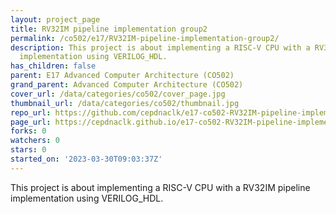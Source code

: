 ```yaml
---
layout: project_page
title: RV32IM pipeline implementation group2
permalink: /co502/e17/RV32IM-pipeline-implementation-group2/
description: This project is about implementing a RISC-V CPU with a RV32IM pipeline
  implementation using VERILOG_HDL.
has_children: false
parent: E17 Advanced Computer Architecture (CO502)
grand_parent: Advanced Computer Architecture (CO502)
cover_url: /data/categories/co502/cover_page.jpg
thumbnail_url: /data/categories/co502/thumbnail.jpg
repo_url: https://github.com/cepdnaclk/e17-co502-RV32IM-pipeline-implementation-group2
page_url: https://cepdnaclk.github.io/e17-co502-RV32IM-pipeline-implementation-group2
forks: 0
watchers: 0
stars: 0
started_on: '2023-03-30T09:03:37Z'
---
```


This project is about implementing a RISC-V CPU with a RV32IM pipeline implementation using VERILOG_HDL.